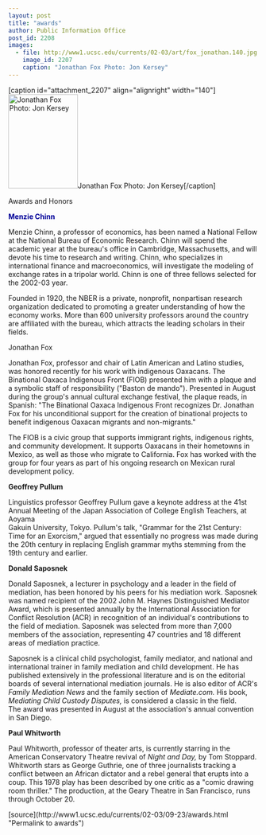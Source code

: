 ```yaml
---
layout: post
title: "awards"
author: Public Information Office
post_id: 2208
images:
  - file: http://www1.ucsc.edu/currents/02-03/art/fox_jonathan.140.jpg
    image_id: 2207
    caption: "Jonathan Fox Photo: Jon Kersey"
---
```


[caption id="attachment_2207" align="alignright" width="140"]<a href="http://localhost/mysite/wp-content/uploads/2002/09/fox_jonathan.140.jpg"><img class="size-full wp-image-2207" src="http://localhost/mysite/wp-content/uploads/2002/09/fox_jonathan.140.jpg" alt="Jonathan Fox Photo: Jon Kersey" width="140" height="189" /></a>Jonathan Fox Photo: Jon Kersey[/caption]
<p class="pagehead">
  Awards and Honors
</p>
<p>
  <b><a name="Chinn" id="Chinn"></a><font class="sectionhead" color="#000099">Menzie Chinn</font></b>
</p>
<p>
  Menzie Chinn, a professor of economics, has been named a National Fellow at the National Bureau of Economic Research. Chinn will spend the academic year at the bureau's office in Cambridge, Massachusetts, and will devote his time to research and writing. Chinn, who specializes in international finance and macroeconomics, will investigate the modeling of exchange rates in a tripolar world. Chinn is one of three fellows selected for the 2002-03 year.<br>
</p>
<p>
  Founded in 1920, the NBER is a private, nonprofit, nonpartisan research organization dedicated to promoting a greater understanding of how the economy works. More than 600 university professors around the country are affiliated with the bureau, which attracts the leading scholars in their fields.
</p>
<p>
  <span class="sectionhead"><a name="Fox" id="Fox"></a>Jonathan Fox</span><br>
</p>
<p>
  Jonathan Fox, professor and chair of Latin American and Latino studies, was honored recently for his work with indigenous Oaxacans. The Binational Oaxaca Indigenous Front (FIOB) presented him with a plaque and a symbolic staff of responsibility ("Baston de mando"). Presented in August during the group's annual cultural exchange festival, the plaque reads, in Spanish: "The Binational Oaxaca Indigenous Front recognizes Dr. Jonathan Fox for his unconditional support for the creation of binational projects to benefit indigenous Oaxacan migrants and non-migrants."<br>
</p>
<p>
  The FIOB is a civic group that supports immigrant rights, indigenous rights, and community development. It supports Oaxacans in their hometowns in Mexico, as well as those who migrate to California. Fox has worked with the group for four years as part of his ongoing research on Mexican rural development policy.
</p>
<p>
  <b class="sectionhead"><a name="Pullum" id="Pullum"></a>Geoffrey Pullum</b>
</p>
<p>
  Linguistics professor Geoffrey Pullum gave a keynote address at the 41st Annual Meeting of the Japan Association of College English Teachers, at Aoyama<br>
  Gakuin University, Tokyo. Pullum's talk, "Grammar for the 21st Century: Time for an Exorcism," argued that essentially no progress was made during the 20th century in replacing English grammar myths stemming from the 19th century and earlier.
</p>
<p>
  <b class="sectionhead"><a name="Saposnek" id="Saposnek"></a>Donald Saposnek</b>
</p>
<p>
  Donald Saposnek, a lecturer in psychology and a leader in the field of mediation, has been honored by his peers for his mediation work. Saposnek was named recipient of the 2002 John M. Haynes Distinguished Mediator Award, which is presented annually by the International Association for Conflict Resolution (ACR) in recognition of an individual's contributions to the field of mediation. Saposnek was selected from more than 7,000 members of the association, representing 47 countries and 18 different areas of mediation practice.<br>
</p>
<p>
  Saposnek is a clinical child psychologist, family mediator, and national and international trainer in family mediation and child development. He has published extensively in the professional literature and is on the editorial boards of several international mediation journals. He is also editor of ACR's <i>Family Mediation News</i> and the family section of <i>Mediate.com.</i> His book, <i>Mediating Child Custody Disputes,</i> is considered a classic in the field.<br>
  The award was presented in August at the association's annual convention in San Diego.
</p>
<p>
  <b class="sectionhead"><a name="Whitworth" id="Whitworth"></a>Paul Whitworth</b>
</p>
<p>
  Paul Whitworth, professor of theater arts, is currently starring in the American Conservatory Theatre revival of <i>Night and Day,</i> by Tom Stoppard. Whitworth stars as George Guthrie, one of three journalists tracking a conflict between an African dictator and a rebel general that erupts into a coup. This 1978 play has been described by one critic as a "comic drawing room thriller." The production, at the Geary Theatre in San Francisco, runs through October 20.
</p>
<p>

</p>
[source](http://www1.ucsc.edu/currents/02-03/09-23/awards.html "Permalink to awards")
